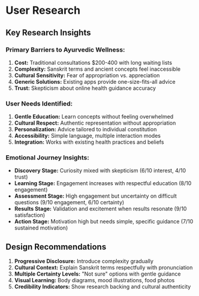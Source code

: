 # User Research

## Key Research Insights

### Primary Barriers to Ayurvedic Wellness:
1. **Cost:** Traditional consultations $200-400 with long waiting lists
2. **Complexity:** Sanskrit terms and ancient concepts feel inaccessible  
3. **Cultural Sensitivity:** Fear of appropriation vs. appreciation
4. **Generic Solutions:** Existing apps provide one-size-fits-all advice
5. **Trust:** Skepticism about online health guidance accuracy

### User Needs Identified:
1. **Gentle Education:** Learn concepts without feeling overwhelmed
2. **Cultural Respect:** Authentic representation without appropriation
3. **Personalization:** Advice tailored to individual constitution
4. **Accessibility:** Simple language, multiple interaction modes
5. **Integration:** Works with existing health practices and beliefs

### Emotional Journey Insights:
- **Discovery Stage:** Curiosity mixed with skepticism (6/10 interest, 4/10 trust)
- **Learning Stage:** Engagement increases with respectful education (8/10 engagement)
- **Assessment Stage:** High engagement but uncertainty on difficult questions (9/10 engagement, 6/10 certainty)
- **Results Stage:** Validation and excitement when results resonate (9/10 satisfaction)
- **Action Stage:** Motivation high but needs simple, specific guidance (7/10 sustained motivation)

## Design Recommendations
1. **Progressive Disclosure:** Introduce complexity gradually
2. **Cultural Context:** Explain Sanskrit terms respectfully with pronunciation
3. **Multiple Certainty Levels:** "Not sure" options with gentle guidance
4. **Visual Learning:** Body diagrams, mood illustrations, food photos
5. **Credibility Indicators:** Show research backing and cultural authenticity
